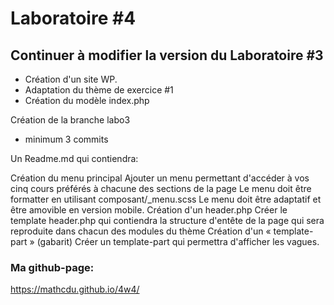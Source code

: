 # Laboratoire #4

## Continuer à modifier la version du Laboratoire #3

- Création d'un site WP.
- Adaptation du thème de exercice #1
- Création du modèle index.php

Création de la branche labo3

- minimum 3 commits

Un Readme.md qui contiendra:

Création du menu principal
Ajouter un menu permettant d'accéder
à vos cinq cours préférés
à chacune des sections de la page
Le menu doit être formatter en utilisant composant/\_menu.scss Le menu doit être adaptatif et être amovible en version mobile.
Création d'un header.php
Créer le template header.php qui contiendra la structure d'entête de la page qui sera reproduite dans chacun des modules du thème
Création d'un « template-part » (gabarit)
Créer un template-part qui permettra d'afficher les vagues.

### Ma github-page:

https://mathcdu.github.io/4w4/
